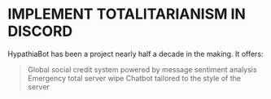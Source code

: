 # IMPLEMENT TOTALITARIANISM IN DISCORD

HypathiaBot has been a project nearly half a decade in the making. It offers:

> Global social credit system powered by message sentiment analysis
> Emergency total server wipe
> Chatbot tailored to the style of the server
